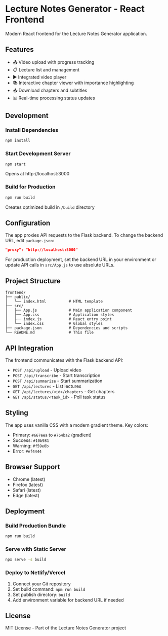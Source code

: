 # Lecture Notes Generator - React Frontend

Modern React frontend for the Lecture Notes Generator application.

## Features

- 📤 Video upload with progress tracking
- 📋 Lecture list and management
- ▶️ Integrated video player
- 📚 Interactive chapter viewer with importance highlighting
- 📥 Download chapters and subtitles
- 📊 Real-time processing status updates

## Development

### Install Dependencies
```bash
npm install
```

### Start Development Server
```bash
npm start
```
Opens at http://localhost:3000

### Build for Production
```bash
npm run build
```
Creates optimized build in `/build` directory

## Configuration

The app proxies API requests to the Flask backend. To change the backend URL, edit `package.json`:

```json
"proxy": "http://localhost:5000"
```

For production deployment, set the backend URL in your environment or update API calls in `src/App.js` to use absolute URLs.

## Project Structure

```
frontend/
├── public/
│   └── index.html          # HTML template
├── src/
│   ├── App.js              # Main application component
│   ├── App.css             # Application styles
│   ├── index.js            # React entry point
│   └── index.css           # Global styles
├── package.json            # Dependencies and scripts
└── README.md               # This file
```

## API Integration

The frontend communicates with the Flask backend API:

- `POST /api/upload` - Upload video
- `POST /api/transcribe` - Start transcription
- `POST /api/summarize` - Start summarization
- `GET /api/lectures` - List lectures
- `GET /api/lectures/<id>/chapters` - Get chapters
- `GET /api/status/<task_id>` - Poll task status

## Styling

The app uses vanilla CSS with a modern gradient theme. Key colors:
- Primary: `#667eea` to `#764ba2` (gradient)
- Success: `#10b981`
- Warning: `#f59e0b`
- Error: `#ef4444`

## Browser Support

- Chrome (latest)
- Firefox (latest)
- Safari (latest)
- Edge (latest)

## Deployment

### Build Production Bundle
```bash
npm run build
```

### Serve with Static Server
```bash
npx serve -s build
```

### Deploy to Netlify/Vercel
1. Connect your Git repository
2. Set build command: `npm run build`
3. Set publish directory: `build`
4. Add environment variable for backend URL if needed

## License

MIT License - Part of the Lecture Notes Generator project

